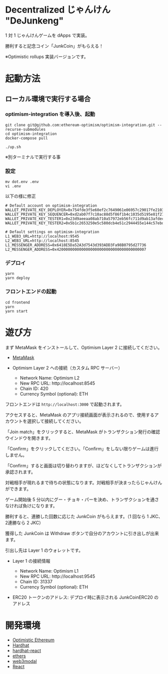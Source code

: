 # Decentralized じゃんけん "DeJunkeng"

1 対 1 じゃんけんゲームを dApps で実装。

勝利すると記念コイン「JunkCoin」がもらえる！

※Optimistic rollups 実装バージョンです。

# 起動方法

## ローカル環境で実行する場合

### optimism-integration を導入後、起動

```shell
git clone git@github.com:ethereum-optimism/optimism-integration.git --recurse-submodules
cd optimism-integration
docker-compose pull

./up.sh
```

※別ターミナルで実行する事

### 設定

```shell
mv dot.env .env
vi .env
```

以下の様に修正

```shell
# Default account on optimism-integration
WALLET_PRIVATE_KEY_DEPLOYER=0x754fde3f5e60ef2c7649061e06957c29017fe21032a8017132c0078e37f6193a
WALLET_PRIVATE_KEY_SEQUENCER=0xd2ab07f7c10ac88d5f86f1b4c1035d5195e81f27dbe62ad65e59cbf88205629b
WALLET_PRIVATE_KEY_TESTER1=0x23d9aeeaa08ab710a57972eb56fc711d9ab13afdecc92c89586e0150bfa380a6
WALLET_PRIVATE_KEY_TESTER2=0x5b1c2653250e5c580dcb4e51c2944455e144c57ebd6a0645bd359d2e69ca0f0c

# Default settings on optimism-integration
L1_WEB3_URL=http://localhost:9545
L2_WEB3_URL=http://localhost:8545
L1_MESSENGER_ADDRESS=0x6418E5Da52A3d7543d393ADD3Fa98B0795d27736
L2_MESSENGER_ADDRESS=0x4200000000000000000000000000000000000007
```

### デプロイ

```shell
yarn
yarn deploy
```

### フロントエンドの起動

```shell
cd frontend
yarn
yarn start
```

# 遊び方

まず MetaMask をインストールして、Optimism Layer 2 に接続してください。

- [MetaMask](https://metamask.io/)

- Optimism Layer 2 への接続（カスタム RPC サーバー）
  - Network Name: Optimism L2
  - New RPC URL: http://localhost:8545
  - Chain ID: 420
  - Currency Symbol (optional): ETH
  
フロントエンドは `http://localhost:3000` で起動されます。

アクセスすると、MetaMask のアプリ接続画面が表示されるので、使用するアカウントを選択して接続してください。

「Join match」をクリックすると、MetaMask がトランザクション発行の確認ウインドウを開きます。

「Confirm」をクリックしてください。「Confirm」をしない限りゲームは進行しません。

「Confirm」すると画面は切り替わりますが、ほどなくしてトランザクションが承認されます。

対戦相手が現れるまで待ちの状態になります。対戦相手が決まったらじゃんけんができます。

ゲーム開始後 5 分以内にグー・チョキ・パーを決め、トランザクションを通さなければ負けになります。

勝利すると、連勝した回数に応じた JunkCoin がもらえます。（1 回なら 1 JKC、2連勝なら 2 JKC）

獲得した JunkCoin は Withdraw ボタンで自分のアカウントに引き出しが出来ます。

引出し先は Layer 1 のウォレットです。

- Layer 1 の接続情報
  - Network Name: Optimism L1
  - New RPC URL: http://localhost:9545
  - Chain ID: 31337
  - Currency Symbol (optional): ETH
  
- ERC20 トークンのアドレス: デプロイ時に表示される JunkCoinERC20 のアドレス

# 開発環境

- [Optimistic Ethereum](https://optimism.io/)
- [Hardhat](https://hardhat.org/)
- [hardhat-react](https://github.com/symfoni/symfoni-monorepo/tree/master/packages/hardhat-react)
- [ethers](https://docs.ethers.io/v5/)
- [web3modal](https://github.com/Web3Modal/web3modal)
- [React](https://ja.reactjs.org/)
